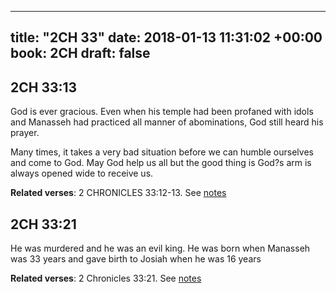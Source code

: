
---
title: "2CH 33"
date: 2018-01-13 11:31:02 +00:00
book: 2CH
draft: false
---

## 2CH 33:13

God is ever gracious. Even when his temple had been profaned with idols and Manasseh had practiced all manner of abominations, God still heard his prayer.

Many times, it takes a very bad situation before we can humble ourselves and come to God. May God help us all but the good thing is God?s arm is always opened wide to receive us.

**Related verses**: 2 CHRONICLES 33:12-13. See [notes](https://my.bible.com/notes/2811752883673620973)


## 2CH 33:21

He was murdered and he was an evil king. He was born when Manasseh was 33 years and gave birth to Josiah when he was 16 years

**Related verses**: 2 Chronicles 33:21. See [notes](https://my.bible.com/notes/3590720958065533149)

